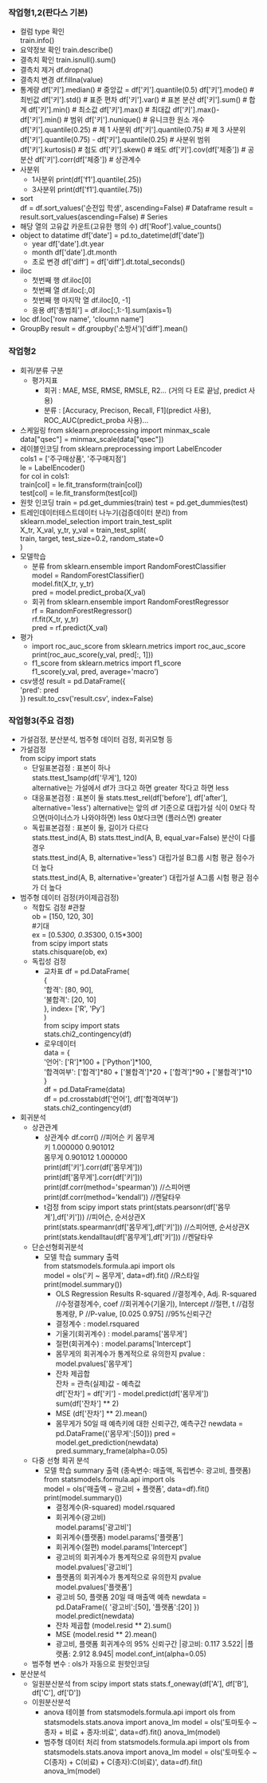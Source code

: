 ﻿### 작업형1,2(판다스 기본)
  - 컬럼 type 확인  
    train.info()
  - 요약정보 확인
    train.describe()
  - 결측치 확인
    train.isnull().sum()
  - 결측치 제거
    df.dropna()
  - 결측치 변경
    df.fillna(value)
  - 통계량
    df['키'].median() # 중앙값 = df['키'].quantile(0.5)
    df['키'].mode() # 최빈값
    df['키'].std() # 표준 편차
    df['키'].var() # 표본 분산
    df['키'].sum() # 합계
    df['키'].min() # 최소값
    df['키'].max() # 최대값
    df['키'].max()-df['키'].min() # 범위
    df['키'].nunique() # 유니크한 원소 개수
    df['키'].quantile(0.25) # 제 1 사분위
    df['키'].quantile(0.75) # 제 3 사분위
    df['키'].quantile(0.75) - df['키'].quantile(0.25) # 사분위 범위
    df['키'].kurtosis() # 첨도
    df['키'].skew() # 왜도
    df['키'].cov(df['체중']) # 공분산
    df['키'].corr(df['체중']) # 상관계수
  - 사분위
    - 1사분위
      print(df['f1'].quantile(.25))
    - 3사분위
      print(df['f1'].quantile(.75))
  - sort  
    df = df.sort_values('순전입 학생', ascending=False) # Dataframe
    result = result.sort_values(ascending=False) # Series
  - 해당 열의 고유값 카운트(고유한 행의 수)
    df['Roof'].value_counts()
  - object to datatime
    df['date'] = pd.to_datetime(df['date'])
    - year
      df['date'].dt.year
    - month
      df['date'].dt.month
    - 초로 변경
      df['diff'] = df['diff'].dt.total_seconds()
  - iloc  
    - 첫번째 행
      df.iloc[0]
    - 첫번째 열
      df.iloc[:,0]
    - 첫번째 행 마지막 열
      df.iloc[0, -1]
    - 응용
      df['총범죄'] = df.iloc[:,1:-1].sum(axis=1)
  - loc
    df.loc['row name', 'cloumn name']
  - GroupBy
    result = df.groupby('소방서')['diff'].mean()

### 작업형2
  - 회귀/분류 구분
    - 평가지표
      - 회귀 : MAE, MSE, RMSE, RMSLE, R2... (거의 다 E로 끝남, predict 사용)
      - 분류 : [Accuracy, Precison, Recall, F1](predict 사용), ROC_AUC(predict_proba 사용)...
  - 스케일링
    from sklearn.preprocessing import minmax_scale  
    data["qsec"] = minmax_scale(data["qsec"])
  - 레이블인코딩
    from sklearn.preprocessing import LabelEncoder  
    cols1 = ['주구매상품', '주구매지점']  
    le = LabelEncoder()  
    for col in cols1:  
        train[col] = le.fit_transform(train[col])  
        test[col] = le.fit_transform(test[col])  
  - 원핫 인코딩
    train = pd.get_dummies(train)
    test = pd.get_dummies(test)
  - 트레인데이터테스트데이터 나누기(검증데이터 분리)
    from sklearn.model_selection import train_test_split  
    X_tr, X_val, y_tr, y_val = train_test_split(  
      train, target, test_size=0.2, random_state=0  
    )
  - 모델학습
    - 분류
      from sklearn.ensemble import RandomForestClassifier  
      model = RandomForestClassifier()  
      model.fit(X_tr, y_tr)  
      pred = model.predict_proba(X_val)  
    - 회귀
      from sklearn.ensemble import RandomForestRegressor  
      rf = RandomForestRegressor()  
      rf.fit(X_tr, y_tr)  
      pred = rf.predict(X_val)  
  - 평가
    - import roc_auc_score
      from sklearn.metrics import roc_auc_score  
      print(roc_auc_score(y_val, pred[:, 1]))  
    - f1_score
      from sklearn.metrics import f1_score  
      f1_score(y_val, pred, average='macro')
  - csv생성
    result = pd.DataFrame({  
        'pred': pred  
    })
    result.to_csv('result.csv', index=False)  

### 작업형3(주요 검정)
- 가설검정, 분산분석, 범주형 데이터 검정, 회귀모형 등
- 가설검정  
  from scipy import stats
  - 단일표본검정 : 표본이 하나  
    stats.ttest_1samp(df['무게'], 120)  
    alternative는 가설에서 df가 크다고 하면 greater 작다고 하면 less
  - 대응표본검정 : 표본이 둘
    stats.ttest_rel(df['before'], df['after'], alternative='less')
    alternative는 앞의 df 기준으로 대립가설 식이 0보다 작으면(마이너스가 나와야하면) less 0보다크면 (플러스면) greater  
  - 독립표본검정 : 표본이 둘, 길이가 다르다  
    stats.ttest_ind(A, B)
    stats.ttest_ind(A, B, equal_var=False) 분산이 다를 경우  
    stats.ttest_ind(A, B, alternative='less') 대립가설 B그룹 시험 평균 점수가 더 높다  
    stats.ttest_ind(A, B, alternative='greater') 대립가설 A그룹 시험 평균 점수가 더 높다  
- 범주형 데이터 검정(카이제곱검정)
  - 적합도 검정
    #관찰  
    ob = [150, 120, 30]  
    #기대  
    ex = [0.5*300, 0.35*300, 0.15*300]  
    from scipy import stats  
    stats.chisquare(ob, ex)  
  - 독립성 검정
    - 교차표
    df = pd.DataFrame(  
        {  
            '합격': [80, 90],  
            '불합격': [20, 10]  
        }, index= ['R', 'Py']  
    )  
    from scipy import stats  
    stats.chi2_contingency(df)  
    - 로우데이터  
    data = {  
        '언어': ['R']*100 + ['Python']*100,  
        '합격여부': ['합격']*80 + ['불합격']*20 + ['합격']*90 + ['불합격']*10  
    }  
    df = pd.DataFrame(data)  
    df = pd.crosstab(df['언어'], df['합격여부'])  
    stats.chi2_contingency(df)
- 회귀분석
  - 상관관계
    - 상관계수
      df.corr()  //피어슨
                  키       몸무게  
      키    1.000000  0.901012  
      몸무게  0.901012  1.000000  
      print(df['키'].corr(df['몸무게']))  
      print(df['몸무게'].corr(df['키']))  
      print(df.corr(method='spearman'))   //스피어맨  
      print(df.corr(method='kendall'))    //켄달타우  
    - t검정
      from scipy import stats
      print(stats.pearsonr(df['몸무게'],df['키']))   //피어슨, 순서상관X  
      print(stats.spearmanr(df['몸무게'],df['키']))   //스피어맨, 순서상관X  
      print(stats.kendalltau(df['몸무게'],df['키']))  //켄달타우
  - 단순선형회귀분석
    - 모델 학습 summary 출력  
      from statsmodels.formula.api import ols  
      model = ols('키 ~ 몸무게', data=df).fit()  //R스타일  
      print(model.summary())  
      - OLS Regression Results
        R-squared //결정계수, Adj. R-squared //수정결정계수, coef //회귀계수(기울기),  Intercept //절편, t //검정통계량, P //P-value, [0.025   0.975] //95%신뢰구간 
      - 결정계수 : model.rsquared
      - 기울기(회귀계수) : model.params['몸무게']  
      - 절편(회귀계수) : model.params['Intercept']  
      - 몸무게의 회귀계수가 통계적으로 유의한지 pvalue : model.pvalues['몸무게']  
      - 잔차 제곱합  
        잔차 = 관측(실제)값 - 예측값  
        df['잔차'] = df['키'] - model.predict(df['몸무게'])  
        sum(df['잔차'] ** 2)  
      - MSE
        (df['잔차'] ** 2).mean()
      - 몸무게가 50일 때 예측키에 대한 신뢰구간, 예측구간
        newdata = pd.DataFrame({'몸무게':[50]})
        pred = model.get_prediction(newdata)
        pred.summary_frame(alpha=0.05)
  - 다중 선형 회귀 분석
    - 모델 학습 summary 출력 (종속변수: 매출액, 독립변수: 광고비, 플랫폼)  
      from statsmodels.formula.api import ols  
      model = ols('매출액 ~ 광고비 + 플랫폼', data=df).fit()  
      print(model.summary())  
      - 결정계수(R-squared)
        model.rsquared
      - 회귀계수(광고비)  
        model.params['광고비']
      - 회귀계수(플랫폼)
        model.params['플랫폼']
      - 회귀계수(절편)
        model.params['Intercept']
      - 광고비의 회귀계수가 통계적으로 유의한지 pvalue
        model.pvalues['광고비']
      - 플랫폼의 회귀계수가 통계적으로 유의한지 pvalue
        model.pvalues['플랫폼']
      - 광고비 50, 플랫폼 20일 때 매출액 예측
        newdata = pd.DataFrame({
            '광고비':[50],
            '플랫폼':[20]
        })
        model.predict(newdata)
      - 잔차 제곱합
        (model.resid ** 2).sum()
      - MSE
        (model.resid ** 2).mean()
      - 광고비, 플랫폼 회귀계수의 95% 신뢰구간
        |광고비: 0.117       3.522|
        |플랫폼: 2.912       8.945|
        model.conf_int(alpha=0.05)
  - 범주형 변수 : ols가 자동으로 원핫인코딩
- 분산분석
  - 일원분산분석
    from scipy import stats
    stats.f_oneway(df['A'], df['B'], df['C'], df['D'])
  - 이원분산분석
    - anova 테이블
      from statsmodels.formula.api import ols
      from statsmodels.stats.anova import anova_lm
      model = ols('토마토수 ~ 종자 + 비료 + 종자:비료', data=df).fit()
      anova_lm(model)
    - 범주형 데이터 처리
      from statsmodels.formula.api import ols
      from statsmodels.stats.anova import anova_lm
      model = ols('토마토수 ~ C(종자) + C(비료) + C(종자):C(비료)', data=df).fit()
      anova_lm(model)